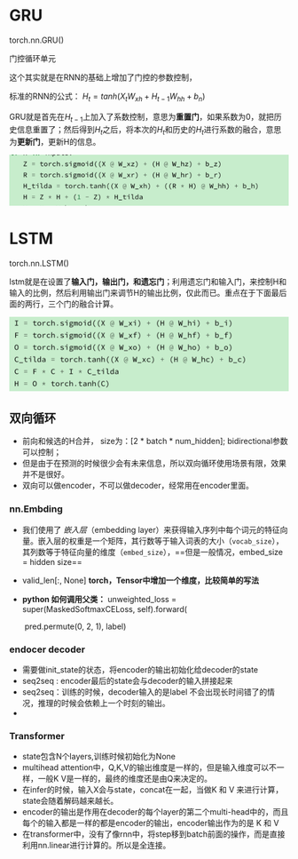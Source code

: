 # GRU

torch.nn.GRU()

门控循环单元

这个其实就是在RNN的基础上增加了门控的参数控制，

标准的RNN的公式： $H_t = tanh(X_tW_{xh}+H_{t-1}W_{hh}+b_n)$

GRU就是首先在$H_{t-1}$上加入了系数控制，意思为**重置门**，如果系数为0，就把历史信息重置了；然后得到$H_t$之后，将本次的$H_t$和历史的$H_t$​进行系数的融合，意思为**更新门**，更新H的信息。

![image-20210810153546409](..\images\image-20210810153546409.png)

# LSTM

torch.nn.LSTM()

lstm就是在设置了**输入门，输出门，和遗忘门**；利用遗忘门和输入门，来控制H和输入的比例，然后利用输出门来调节H的输出比例，仅此而已。重点在于下面最后面的两行，三个门的融合计算。

![image-20210811095617925](..\images\image-20210811095617925.png)

## 双向循环



* 前向和候选的H合并， size为：[2 *  batch * num_hidden];  bidirectional参数可以控制； 
* 但是由于在预测的时候很少会有未来信息，所以双向循环使用场景有限，效果并不是很好。
* 双向可以做encoder，不可以做decoder，经常用在encoder里面。

### nn.Embding

* 我们使用了 *嵌入层*（embedding layer）来获得输入序列中每个词元的特征向量。嵌入层的权重是一个矩阵，其行数等于输入词表的大小（`vocab_size`），其列数等于特征向量的维度（`embed_size`），==但是一般情况，embed_size = hidden size==

* valid_len[:, None]  **torch，Tensor中增加一个维度，比较简单的写法**

* **python 如何调用父类：**  unweighted_loss = super(MaskedSoftmaxCELoss, self).forward(

  ​      pred.permute(0, 2, 1), label)

### endocer decoder

* 需要做init_state的状态，将encoder的输出初始化给decoder的state
* seq2seq : encoder最后的state会与decoder的输入拼接起来
* seq2seq：训练的时候，decoder输入的是label 不会出现长时间错了的情况，推理的时候会依赖上一个时刻的输出。
* 

### Transformer

* state包含N个layers,训练时候初始化为None
* multihead attention中，Q,K,V的输出维度是一样的，但是输入维度可以不一样，一般K V是一样的，最终的维度还是由Q来决定的。
* 在infer的时候，输入X会与state，concat在一起，当做K 和 V 来进行计算，state会随着解码越来越长。
* encoder的输出是作用在decoder的每个layer的第二个multi-head中的，而且每个的输入都是一样的都是encoder的输出，encoder输出作为的是 K 和  V
* 在transformer中，没有了像rnn中，将step移到batch前面的操作，而是直接利用nn.linear进行计算的。所以是全连接。




